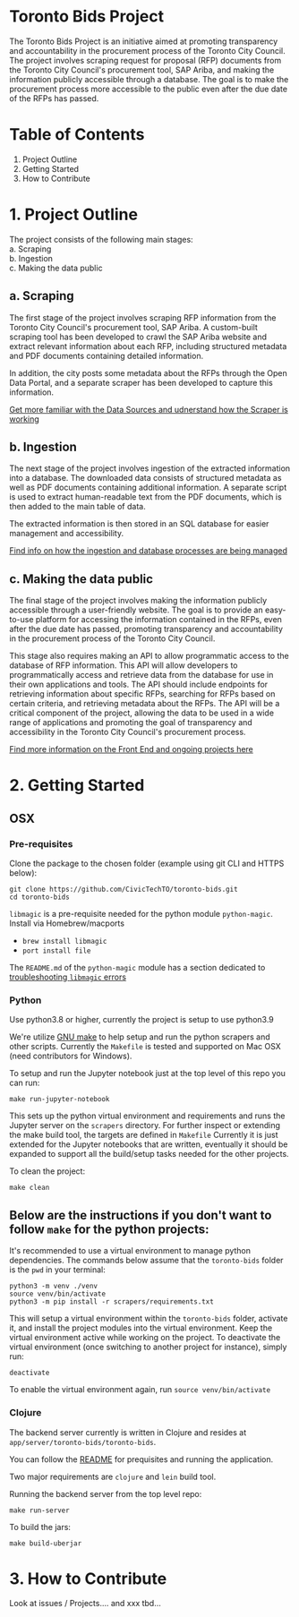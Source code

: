 # Toronto Bids Project

The Toronto Bids Project is an initiative aimed at promoting transparency and accountability in the procurement process of the Toronto City Council. The project involves scraping request for proposal (RFP) documents from the Toronto City Council's procurement tool, SAP Ariba, and making the information publicly accessible through a database. The goal is to make the procurement process more accessible to the public even after the due date of the RFPs has passed.

# Table of Contents
1. Project Outline
2. Getting Started
3. How to Contribute

# 1. Project Outline

The project consists of the following main stages:<br>
a. Scraping<br>
b. Ingestion<br>
c. Making the data public<br>

## a. Scraping

The first stage of the project involves scraping RFP information from the Toronto City Council's procurement tool, SAP Ariba. A custom-built scraping tool has been developed to crawl the SAP Ariba website and extract relevant information about each RFP, including structured metadata and PDF documents containing detailed information.

In addition, the city posts some metadata about the RFPs through the Open Data Portal, and a separate scraper has been developed to capture this information.

[Get more familiar with the Data Sources and udnerstand how the Scraper is working](https://github.com/ajaymatharoo/toronto-bids/tree/main/scrapers)

## b. Ingestion

The next stage of the project involves ingestion of the extracted information into a database. The downloaded data consists of structured metadata as well as PDF documents containing additional information. A separate script is used to extract human-readable text from the PDF documents, which is then added to the main table of data.

The extracted information is then stored in an SQL database for easier management and accessibility.

[Find info on how the ingestion and database processes are being managed](https://github.com/ajaymatharoo/toronto-bids/tree/main/app)

## c. Making the data public

The final stage of the project involves making the information publicly accessible through a user-friendly website. The goal is to provide an easy-to-use platform for accessing the information contained in the RFPs, even after the due date has passed, promoting transparency and accountability in the procurement process of the Toronto City Council.

This stage also requires making an API to allow programmatic access to the database of RFP information. This API will allow developers to programmatically access and retrieve data from the database for use in their own applications and tools. The API should include endpoints for retrieving information about specific RFPs, searching for RFPs based on certain criteria, and retrieving metadata about the RFPs. The API will be a critical component of the project, allowing the data to be used in a wide range of applications and promoting the goal of transparency and accessibility in the Toronto City Council's procurement process.

[Find more information on the Front End and ongoing projects here](https://github.com/ajaymatharoo/toronto-bids/tree/main/app#3-frontend)

# 2. Getting Started

## OSX

### Pre-requisites

Clone the package to the chosen folder (example using git CLI and HTTPS below):

```
git clone https://github.com/CivicTechTO/toronto-bids.git
cd toronto-bids
```

`libmagic` is a pre-requisite needed for the python module `python-magic`. Install via Homebrew/macports

* `brew install libmagic`
* `port install file`

The `README.md` of the `python-magic` module has a section dedicated to [troubleshooting `libmagic` errors](https://github.com/ahupp/python-magic#troubleshooting)

### Python

Use python3.8 or higher, currently the project is setup to use python3.9

We're utilize [GNU make](https://www.gnu.org/software/make/) to help setup and run the python scrapers and other scripts. Currently the `Makefile` is tested and supported on Mac OSX (need contributors for Windows).

To setup and run the Jupyter notebook just at the top level of this repo you can run:
```shell
make run-jupyter-notebook
```

This sets up the python virtual environment and requirements and runs the Jupyter server on the `scrapers` directory.
For further inspect or extending the make build tool, the targets are defined in `Makefile`
Currently it is just extended for the Jupyter notebooks that are written, eventually it should be expanded to support all the build/setup tasks needed for the other projects.

To clean the project:
```shell
make clean
```

Below are the instructions if you don't want to follow `make` for the python projects:
---
It's recommended to use a virtual environment to manage python dependencies. The commands below assume that the `toronto-bids` folder is the `pwd` in your terminal:
```shell
python3 -m venv ./venv
source venv/bin/activate
python3 -m pip install -r scrapers/requirements.txt
```

This will setup a virtual environment within the `toronto-bids` folder, activate it, and install the project modules into the virtual environment. Keep the virtual environment active while working on the project. To deactivate the virtual environment (once switching to another project for instance), simply run:

```shell
deactivate
```

To enable the virtual environment again, run `source venv/bin/activate`

### Clojure

The backend server currently is written in Clojure and resides at `app/server/toronto-bids/toronto-bids`.

You can follow the [README](app/server/toronto-bids/toronto-bids/README.md) for prequisites and running the application.

Two major requirements are `clojure` and `lein` build tool.

Running the backend server from the top level repo:
```shell
make run-server
```

To build the jars:
```shell
make build-uberjar
```

# 3. How to Contribute
Look at issues / Projects.... and xxx 
tbd...
